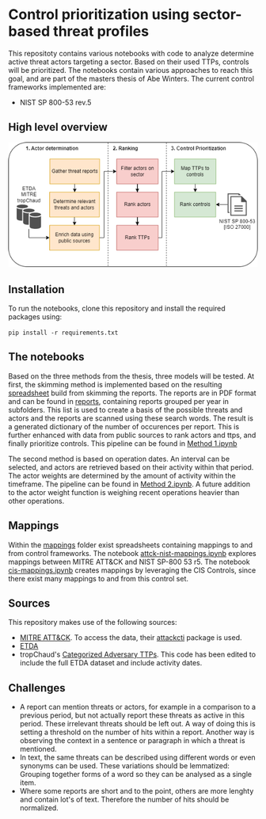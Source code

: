 # Control prioritization using sector-based threat profiles
This repositoty contains various notebooks with code to analyze determine active threat actors targeting a sector. Based on their used TTPs, controls will be prioritized. 
The notebooks contain various approaches to reach this goal, and are part of the masters thesis of Abe Winters.
The current control frameworks implemented are:
- NIST SP 800-53 rev.5

## High level overview
![high level overview](./docs/images/High%20level%20methodology.png)

## Installation
To run the notebooks, clone this repository and install the required packages using:

`pip install -r requirements.txt`

## The notebooks
Based on the three methods from the thesis, three models will be tested. 
At first, the skimming method is implemented based on the resulting [spreadsheet](./Threat%20reports.xlsx) build from skimming the reports. 
The reports are in PDF format and can be found in [reports](reports), containing reports grouped per year in subfolders.
This list is used to create a basis of the possible threats and actors and the reports are scanned using these search words. The result is a generated dictionary of the number of occurences per report. This is further enhanced with data from public sources to rank actors and ttps, and finally prioritize controls. This pipeline can be found in [Method 1.ipynb](./Method%201.ipynb)

The second method is based on operation dates. An interval can be selected, and actors are retrieved based on their activity within that period. The actor weights are determined by the amount of activity within the timeframe. The pipeline can be found in [Method 2.ipynb](./Method%202.ipynb). A future addition to the actor weight function is weighing recent operations heavier than other operations.

## Mappings
Within the [mappings](./data/mappings/) folder exist spreadsheets containing mappings to and from control frameworks. The notebook [attck-nist-mappings.ipynb](./data/mappings/attck-nist-mappings.ipynb) explores mappings between MITRE ATT&CK and NIST SP-800 53 r5. The notebook [cis-mappings.ipynb](./data/mappings/cis-mappings.ipynb) creates mappings by leveraging the CIS Controls, since there exist many mappings to and from this control set.

## Sources
This repository makes use of the following sources:
- [MITRE ATT&CK](https://attack.mitre.org/). To access the data, their [attackcti](https://attackcti.com/intro.html) package is used. 
- [ETDA](https://apt.etda.or.th/cgi-bin/aptgroups.cgi)
- tropChaud's [Categorized Adversary TTPs](https://github.com/tropChaud/Categorized-Adversary-TTPs). This code has been edited to include the full ETDA dataset and include activity dates.

## Challenges
- A report can mention threats or actors, for example in a comparison to a previous period, but not actually report these threats as active in this period. These irrelevant threats should be left out. A way of doing this is setting a threshold on the number of hits within a report. Another way is observing the context in a sentence or paragraph in which a threat is mentioned. 
- In text, the same threats can be described using different words or even synonyms can be used. These variations should be lemmatized: Grouping together forms of a word so they can be analysed as a single item.
- Where some reports are short and to the point, others are more lenghty and contain lot's of text. Therefore the number of hits should be normalized.

